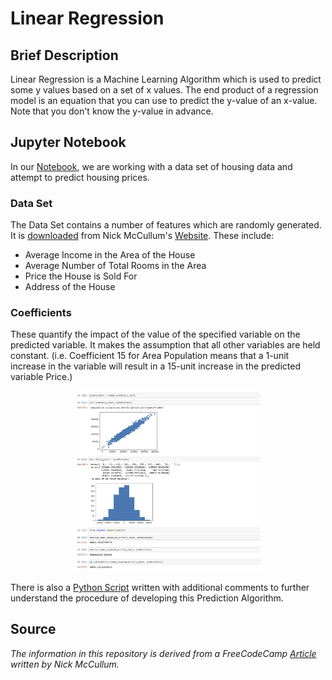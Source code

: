 # Linear Regression

## Brief Description
Linear Regression is a Machine Learning Algorithm which is used to predict some y values based on a
set of x values. The end product of a regression model is an equation that you can use to predict the y-value of an x-value.
Note that you don't know the y-value in advance. 

## Jupyter Notebook
In our <a href= "https://nbviewer.jupyter.org/github/Dipto9999/ML-Introduction/blob/master/Linear_Regression/linear_regression.ipynb">Notebook</a>, we are working with a data set of housing data and attempt to predict housing prices.

### Data Set
The Data Set contains a number of features which are randomly generated. It is <a href = "https://nickmccullum.com/files/Housing_Data.csv">downloaded</a> from Nick McCullum's <a href= "https://nickmccullum.com">Website</a>.
These include:
<ul>
    <li>Average Income in the Area of the House</li>
    <li>Average Number of Total Rooms in the Area</li>
    <li>Price the House is Sold For</li>
    <li>Address of the House</li>
</ul>

### Coefficients
These quantify the impact of the value of the specified variable on the predicted variable. It makes the assumption that 
all other variables are held constant. (i.e. Coefficient 15 for Area Population means that a 1-unit increase in the variable 
will result in a 15-unit increase in the predicted variable Price.)

<p align="center"><img src="Jupyter_Notebook-Preview.JPG" width="60%" height="60%" title="Preview of Notebook" ></p>

There is also a <a href = "linear_regression.py">Python Script</a> written with additional comments to further understand the procedure of developing this Prediction Algorithm. 

## Source
<i>The information in this repository is derived from a FreeCodeCamp 
<a href= "https://www.freecodecamp.org/news/a-no-code-intro-to-the-9-most-important-machine-learning-algorithms-today">Article</a> written by Nick McCullum.</i>